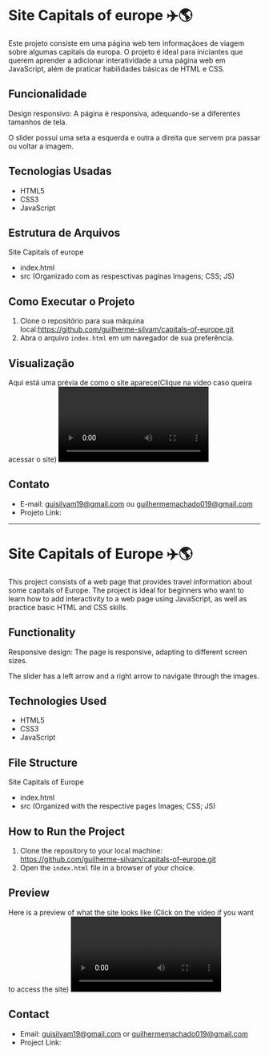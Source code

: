 # Site Capitals of europe ✈️🌎
Este projeto consiste em uma página web tem informaçãoes de viagem sobre algumas capitais da europa. O projeto é ideal para iniciantes que querem aprender a  adicionar interatividade a uma página web em JavaScript, além de praticar habilidades básicas de HTML e CSS.

## Funcionalidade
Design responsivo: A página é responsiva, adequando-se a diferentes tamanhos de tela.

O slider possui uma seta a esquerda e outra a direita que servem pra passar ou voltar a imagem.

## Tecnologias Usadas

- HTML5
- CSS3
- JavaScript

## Estrutura de Arquivos

Site Capitals of europe
- index.html
- src (Organizado com as respesctivas paginas Imagens; CSS; JS)

## Como Executar o Projeto

1. Clone o repositório para sua máquina local:https://github.com/guilherme-silvam/capitals-of-europe.git
2. Abra o arquivo `index.html` em um navegador de sua preferência.

## Visualização

Aqui está uma prévia de como o site aparece(Clique na video caso queira acessar o site)
[<video src="./src/images/Gravando.mp4" loop></video>]()

## Contato

- E-mail: guisilvam19@gmail.com ou  guilhermemachado019@gmail.com
- Projeto Link: 



---------------------------------------------------------------------------------------------------------------------------------------------------


# Site Capitals of Europe ✈️🌎
This project consists of a web page that provides travel information about some capitals of Europe. The project is ideal for beginners who want to learn how to add interactivity to a web page using JavaScript, as well as practice basic HTML and CSS skills.

## Functionality
Responsive design: The page is responsive, adapting to different screen sizes.

The slider has a left arrow and a right arrow to navigate through the images.

## Technologies Used

- HTML5
- CSS3
- JavaScript

## File Structure

Site Capitals of Europe
- index.html
- src (Organized with the respective pages Images; CSS; JS)

## How to Run the Project

1. Clone the repository to your local machine: https://github.com/guilherme-silvam/capitals-of-europe.git
2. Open the `index.html` file in a browser of your choice.

## Preview

Here is a preview of what the site looks like (Click on the video if you want to access the site)
[<video src="./src/images/Gravando.mp4" loop></video>]()

## Contact

- Email: guisilvam19@gmail.com or guilhermemachado019@gmail.com
- Project Link:
